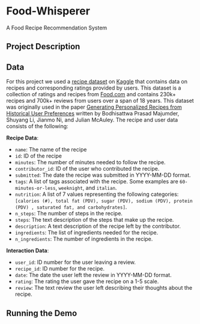 # Food-Whisperer

A Food Recipe Recommendation System

## Project Description


## Data

For this project we used a [recipe dataset](https://www.kaggle.com/datasets/shuyangli94/food-com-recipes-and-user-interactions?select=RAW_recipes.csv) on [Kaggle](https://www.kaggle.com/) that contains data on recipes and corresponding ratings provided by users. This dataset is a collection of ratings and recipes from [Food.com](https://www.food.com/) and contains 230k+ recipes and 700k+ reviews from users over a span of 18 years. This dataset was originally used in the paper [Generating Personalized Recipes from Historical User Preferences](https://aclanthology.org/D19-1613/) written by Bodhisattwa Prasad Majumder, Shuyang Li, Jianmo Ni, and Julian McAuley. The recipe and user data consists of the following:

**Recipe Data**:

- `name`: The name of the recipe
- `id`: ID of the recipe
- `minutes`: The number of minutes needed to follow the recipe.
- `contributor_id`: ID of the user who contributed the recipe.
- `submitted`: The date the recipe was submitted in YYYY-MM-DD format.
- `tags`: A list of tags associated with the recipe. Some examples are `60-minutes-or-less`, `weeknight`, and `italian`.
- `nutrition`: A list of 7 values representing the following categories: `[calories (#), total fat (PDV), sugar (PDV), sodium (PDV), protein (PDV) , saturated fat, and carbohydrates]`.
- `n_steps`: The number of steps in the recipe.
- `steps`: The text description of the steps that make up the recipe.
- `description`: A text description of the recipe left by the contributor.
- `ingredients`: The list of ingredients needed for the recipe.
- `n_ingredients`: The number of ingredients in the recipe.

**Interaction Data**:

- `user_id`: ID number for the user leaving a review.
- `recipe_id`: ID number for the recipe.
- `date`: The date the user left the review in YYYY-MM-DD format.
- `rating`: The rating the user gave the recipe on a 1-5 scale.
- `review`: The text review the user left describing their thoughts about the recipe.

## Running the Demo
